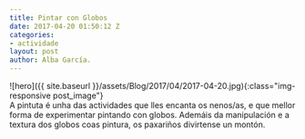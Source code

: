 ```yaml
---
title: Pintar con Globos
date: 2017-04-20 01:50:12 Z
categories:
- actividade
layout: post
author: Alba García.
---
```


![hero]({{ site.baseurl }}/assets/Blog/2017/04/2017-04-20.jpg){:class="img-responsive post_image"}
<br>
A pintuta é unha das actividades que lles encanta os nenos/as, e que mellor forma de experimentar pintando con globos.
Ademáis da manipulación e a textura dos globos coas pintura, os paxariños divirtense un montón.

